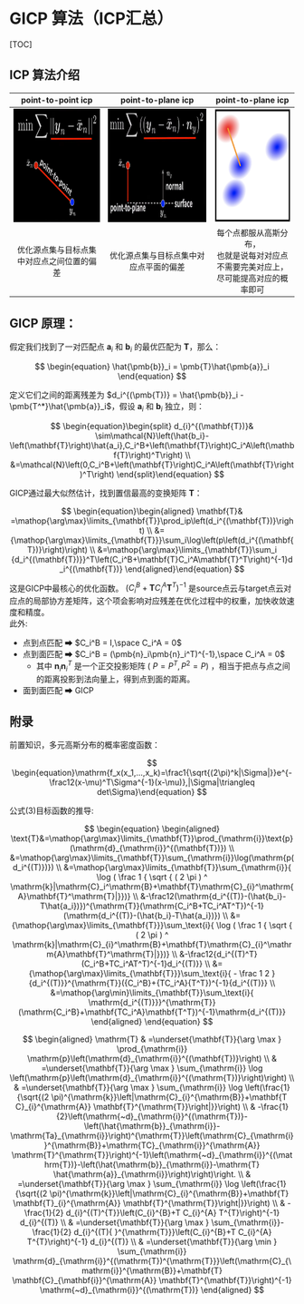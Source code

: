 # GICP 算法（ICP汇总）

[TOC]

## ICP 算法介绍 
|                 point-to-point icp                  |                 point-to-plane icp                  |                                      point-to-plane icp                                      |
| :-------------------------------------------------: | :-------------------------------------------------: | :------------------------------------------------------------------------------------------: |
| <img src="./imgs/point2point_icp.png" height="200"> | <img src="./imgs/point2plane_icp.png" height="200"> |                           <img src="./imgs/gicp.png" height="200">                           |
|     优化源点集与目标点集中对应点之间位置的偏差      |       优化源点集与目标点集中对应点平面的偏差        | 每个点都服从高斯分布，<br> 也就是说每对对应点不需要完美对应上，<br> 尽可能提高对应的概率即可 |

## GICP 原理：
假定我们找到了一对匹配点 $\pmb{a}_i$ 和 $\pmb{b}_i$ 的最优匹配为 $\pmb{T}$，那么：

$$
\begin{equation}
    \hat{\pmb{b}}_i = \pmb{T}\hat{\pmb{a}}_i
\end{equation}
$$

定义它们之间的距离残差为 $d_i^{(\pmb{T})} = \hat{\pmb{b}}_i - \pmb{T^*}\hat{\pmb{a}}_i$，假设 $\pmb{a}_i$ 和 $\pmb{b}_i$ 独立，则：

$$
\begin{equation}\begin{split}
d_{i}^{(\mathbf{T})}& \sim\mathcal{N}\left(\hat{b_i}-\left(\mathbf{T}\right)\hat{a_i},C_i^B+\left(\mathbf{T}\right)C_i^A\left(\mathbf{T}\right)^T\right)  \\
&=\mathcal{N}\left(0,C_i^B+\left(\mathbf{T}\right)C_i^A\left(\mathbf{T}\right)^T\right)
\end{split}\end{equation}
$$

GICP通过最大似然估计，找到置信最高的变换矩阵 $\pmb{T}$：

$$
\begin{equation}\begin{aligned}
\mathbf{T}& =\mathop{\arg\max}\limits_{\mathbf{T}}\prod_ip\left(d_i^{(\mathbf{T})}\right)  \\
&={\mathop{\arg\max}\limits_{\mathbf{T}}}\sum_i\log\left(p\left(d_i^{(\mathbf{T})}\right)\right) \\
&=\mathop{\arg\max}\limits_{\mathbf{T}}\sum_i {d_i^{(\mathbf{T})}}^T\left(C_i^B+\mathbf{T}C_i^A\mathbf{T}^T\right)^{-1}d_i^{(\mathbf{T})}
\end{aligned}\end{equation}
$$

这是GICP中最核心的优化函数。 $\left(C_i^B+\mathbf{T}C_i^A\mathbf{T}^T\right)^{-1}$ 是source点云与target点云对应点的局部协方差矩阵，这个项会影响对应残差在优化过程中的权重，加快收敛速度和精度。<br>
此外:
* 点到点匹配 ➡ $C_i^B = I,\space C_i^A = 0$
* 点到面匹配 ➡ $C_i^B = (\pmb{n}_i\pmb{n}_i^T)^{-1},\space C_i^A = 0$
  * 其中 $\pmb{n}_i\pmb{n}_i^T$ 是一个正交投影矩阵 ( $P = P^T, P^2 = P$)  ，相当于把点与点之间的距离投影到法向量上，得到点到面的距离。
* 面到面匹配 ➡ GICP

## 附录
前置知识，多元高斯分布的概率密度函数：

$$
\begin{equation}\mathrm{f_x(x_1,...,x_k)=\frac1{\sqrt{(2\pi)^k|\Sigma|}}e^{-\frac12(x-\mu)^T\Sigma^{-1}(x-\mu)},|\Sigma|\triangleq det\Sigma}\end{equation}
$$

公式(3)目标函数的推导:

$$
\begin{equation}
\begin{aligned}
\text{T}&=\mathop{\arg\max}\limits_{\mathbf{T}}\prod_{\mathrm{i}}\text{p}(\mathrm{d}_{\mathrm{i}}^{(\mathbf{T})})  \\
&=\mathop{\arg\max}\limits_{\mathbf{T}}\sum_{\mathrm{i}}\log(\mathrm{p(d_i^{(T)})}) \\
&=\mathop{\arg\max}\limits_{\mathbf{T}}\sum_{\mathrm{i}}{ \log ( \frac 1 { \sqrt { ( 2 \pi ) ^ \mathrm{k}|\mathrm{C}_i^\mathrm{B}+\mathbf{T}\mathrm{C}_{i}^\mathrm{A}\mathbf{T}^\mathrm{T}|}})} \\
&-\frac12(\mathrm{d_i^{(T)}-(\hat{b_i}-T\hat{a_i})})^{\mathrm{T}}(\mathrm{C_i^B+TC_i^AT^T})^{-1}(\mathrm{d_i^{(T)}-(\hat{b_i}-T\hat{a_i})}) \\
&={\mathop{\arg\max}\limits_{\mathbf{T}}}\sum_\text{i}{ \log ( \frac 1 { \sqrt { ( 2 \pi ) ^ \mathrm{k}|\mathrm{C}_{i}^\mathrm{B}+\mathbf{T}\mathrm{C}_{i}^\mathrm{A}\mathbf{T}^\mathrm{T}|}})} \\
&-\frac12{d_i^{(T)^T}(C_i^B+TC_i^AT^T)^{-1}d_i^{(T)}} \\
&={\mathop{\arg\max}\limits_{\mathbf{T}}}\sum_\text{i}{ - \frac 1 2 }{d_i^{(T)}}^{\mathrm{T}}({C_i^B}+{TC_i^A}{T^T})^{-1}{d_i^{(T)}} \\
&=\mathop{\arg\min}\limits_{\mathbf{T}}\sum_\text{i}{ \mathrm{d_i^{(T)}}}^{\mathrm{T}}(\mathrm{C_i^B}+\mathbf{TC_i^A}\mathbf{T^T})^{-1}\mathrm{d_i^{(T)}}
\end{aligned}
\end{equation}
$$

$$
\begin{aligned}
\mathrm{T} & =\underset{\mathbf{T}}{\arg \max } \prod_{\mathrm{i}} \mathrm{p}\left(\mathrm{d}_{\mathrm{i}}^{(\mathbf{T})}\right) \\
& =\underset{\mathbf{T}}{\arg \max } \sum_{\mathrm{i}} \log \left(\mathrm{p}\left(\mathrm{d}_{\mathrm{i}}^{(\mathrm{T})}\right)\right) \\
& =\underset{\mathbf{T}}{\arg \max } \sum_{\mathrm{i}} \log \left(\frac{1}{\sqrt{(2 \pi)^{\mathrm{k}}\left|\mathrm{C}_{i}^{\mathrm{B}}+\mathbf{T C}_{i}^{\mathrm{A}} \mathbf{T}^{\mathrm{T}}\right|}}\right) \\
& -\frac{1}{2}\left(\mathrm{~d}_{\mathrm{i}}^{(\mathrm{T})}-\left(\hat{\mathrm{b}}_{\mathrm{i}}-\mathrm{Ta}_{\mathrm{i}}\right)^{\mathrm{T}}\left(\mathrm{C}_{\mathrm{i}}^{\mathrm{B}}+\mathrm{TC}_{\mathrm{i}}^{\mathrm{A}} \mathrm{T}^{\mathrm{T}}\right)^{-1}\left(\mathrm{~d}_{\mathrm{i}}^{(\mathrm{T})}-\left(\hat{\mathrm{b}}_{\mathrm{i}}-\mathrm{T} \hat{\mathrm{a}}_{\mathrm{i}}\right)\right)\right. \\
& =\underset{\mathbf{T}}{\arg \max } \sum_{\mathrm{i}} \log \left(\frac{1}{\sqrt{(2 \pi)^{\mathrm{k}}\left|\mathrm{C}_{i}^{\mathrm{B}}+\mathbf{T} \mathbf{T}_{i}^{\mathrm{A}} \mathbf{T}^{\mathrm{T}}\right|}}\right) \\
& -\frac{1}{2} d_{i}^{(T)^{T}}\left(C_{i}^{B}+T C_{i}^{A} T^{T}\right)^{-1} d_{i}^{(T)} \\
& =\underset{\mathbf{T}}{\arg \max } \sum_{\mathrm{i}}-\frac{1}{2} d_{i}^{(T){ }^{\mathrm{T}}}\left(C_{i}^{B}+T C_{i}^{A} T^{T}\right)^{-1} d_{i}^{(T)} \\
& =\underset{\mathbf{T}}{\arg \min } \sum_{\mathrm{i}} \mathrm{d}_{\mathrm{i}}^{(\mathrm{T})^{\mathrm{T}}}\left(\mathrm{C}_{\mathrm{i}}^{\mathrm{B}}+\mathbf{T} \mathbf{C}_{\mathbf{i}}^{\mathrm{A}} \mathbf{T}^{\mathbf{T}}\right)^{-1} \mathrm{~d}_{\mathrm{i}}^{(\mathrm{T})}
\end{aligned}
$$